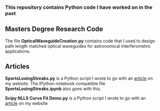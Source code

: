 ### This repository contains Python code I have worked on in the past ###

## Masters Degree Research Code
The file **OpticalWaveguideCreation.py** contains code that I used to design path length matched optical waveguides for astronomical interferometric applications.

## Articles ##

**SportsLosingStreaks.py** is a Python script I wrote to go with an [article](https://nedcharles.com/data%20science/Sports_Losing_Streaks.html) on my website. The IPython notebook compatible file **SportsLosingStreaks.ipynb** also goes with this.

**Scipy NLLS Curve Fit Demo.py** is a Python script I wrote to go with an [article](https://nedcharles.com/regression/Nonlinear_Least_Squares_Regression_For_Python.html) on my website
